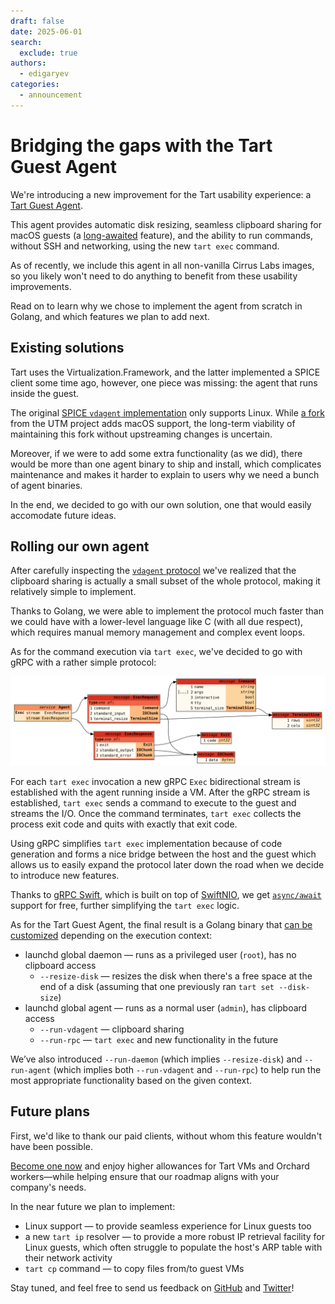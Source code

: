 ```yaml
---
draft: false
date: 2025-06-01
search:
  exclude: true
authors:
  - edigaryev
categories:
  - announcement
---
```


# Bridging the gaps with the Tart Guest Agent

We're introducing a new improvement for the Tart usability experience: a [Tart Guest Agent](https://github.com/cirruslabs/tart-guest-agent).

This agent provides automatic disk resizing, seamless clipboard sharing for macOS guests (a [long-awaited](https://github.com/cirruslabs/tart/issues/14) feature), and the ability to run commands, without SSH and networking, using the new `tart exec` command.

As of recently, we include this agent in all non-vanilla Cirrus Labs images, so you likely won't need to do anything to benefit from these usability improvements.

Read on to learn why we chose to implement the agent from scratch in Golang, and which features we plan to add next.

<!-- more -->

## Existing solutions

Tart uses the Virtualization.Framework, and the latter implemented a SPICE client some time ago, however, one piece was missing: the agent that runs inside the guest.

The original [SPICE `vdagent` implementation](https://gitlab.freedesktop.org/spice/linux/vd_agent) only supports Linux. While [a fork](https://github.com/utmapp/vd_agent) from the UTM project adds macOS support, the long-term viability of maintaining this fork without upstreaming changes is uncertain.

Moreover, if we were to add some extra functionality (as we did), there would be more than one agent binary to ship and install, which complicates maintenance and makes it harder to explain to users why we need a bunch of agent binaries.

In the end, we decided to go with our own solution, one that would easily accomodate future ideas.

## Rolling our own agent

After carefully inspecting the [`vdagent` protocol](https://www.spice-space.org/agent-protocol.html) we've realized that the clipboard sharing is actually a small subset of the whole protocol, making it relatively simple to implement.

Thanks to Golang, we were able to implement the protocol much faster than we could have with a lower-level language like C (with all due respect), which requires manual memory management and complex event loops.

As for the command execution via `tart exec`, we've decided to go with gRPC with a rather simple protocol:

![An visualization of gRPC protocol used by the Tart Guest Agent](../images/tart-guest-agent-grpc-protocol.png)

For each `tart exec` invocation a new gRPC `Exec` bidirectional stream is established with the agent running inside a VM. After the gRPC stream is established, `tart exec` sends a command to execute to the guest and streams the I/O. Once the command terminates, `tart exec` collects the process exit code and quits with exactly that exit code.

Using gRPC simplifies `tart exec` implementation because of code generation and forms a nice bridge between the host and the guest which allows us to easily expand the protocol later down the road when we decide to introduce new features.

Thanks to [gRPC Swift](https://github.com/grpc/grpc-swift), which is built on top of [SwiftNIO](https://github.com/apple/swift-nio), we get [`async/await`](https://docs.swift.org/swift-book/documentation/the-swift-programming-language/concurrency/) support for free, further simplifying the `tart exec` logic.

As for the Tart Guest Agent, the final result is a Golang binary that [can be customized](https://github.com/cirruslabs/tart-guest-agent?tab=readme-ov-file#guest-agent-for-tart-vms) depending on the execution context:

* launchd global daemon — runs as a privileged user (`root`), has no clipboard access
    * `--resize-disk` — resizes the disk when there's a free space at the end of a disk (assuming that one previously ran `tart set --disk-size`)
* launchd global agent — runs as a normal user (`admin`), has clipboard access
    * `--run-vdagent` — clipboard sharing
    * `--run-rpc` — `tart exec` and new functionality in the future

We’ve also introduced `--run-daemon` (which implies `--resize-disk`) and `--run-agent` (which implies both `--run-vdagent` and `--run-rpc`) to help run the most appropriate functionality based on the given context.

## Future plans

First, we'd like to thank our paid clients, without whom this feature wouldn't have been possible.

[Become one now](http://../../licensing.md) and enjoy higher allowances for Tart VMs and Orchard workers—while helping ensure that our roadmap aligns with your company's needs.

In the near future we plan to implement:

* Linux support — to provide seamless experience for Linux guests too
* a new `tart ip` resolver — to provide a more robust IP retrieval facility for Linux guests, which often struggle to populate the host's ARP table with their network activity
* `tart cp` command — to copy files from/to guest VMs

Stay tuned, and feel free to send us feedback on [GitHub](https://github.com/cirruslabs/tart) and [Twitter](https://x.com/cirrus_labs)!
